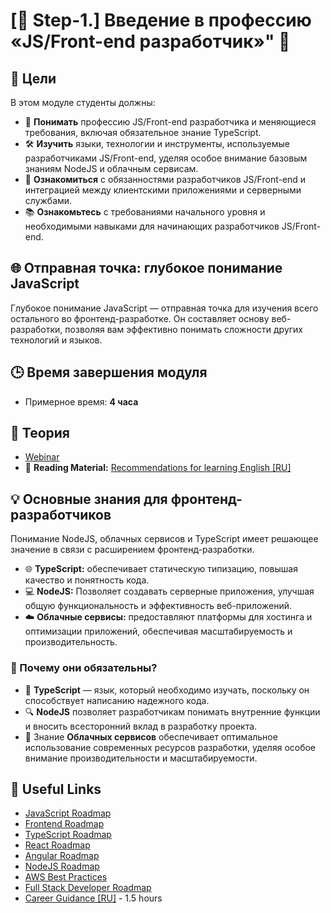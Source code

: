 # [🌟 Step-1.] Введение в профессию «JS/Front-end разработчик»" 🌟

## 🎯 Цели

В этом модуле студенты должны:

- 🧠 **Понимать** профессию JS/Front-end разработчика и меняющиеся требования, включая обязательное знание TypeScript.
- 🛠️ **Изучить** языки, технологии и инструменты, используемые разработчиками JS/Front-end, уделяя особое внимание базовым знаниям NodeJS и облачным сервисам.
- 🤝 **Ознакомиться** с обязанностями разработчиков JS/Front-end и интеграцией между клиентскими приложениями и серверными службами.
- 📚 **Ознакомьтесь** с требованиями начального уровня и необходимыми навыками для начинающих разработчиков JS/Front-end.

## 🌐 Отправная точка: глубокое понимание JavaScript

Глубокое понимание JavaScript — отправная точка для изучения всего остального во фронтенд-разработке. Он составляет основу веб-разработки, позволяя вам эффективно понимать сложности других технологий и языков.

## 🕒 Время завершения модуля

- Примерное время: **4 часа**

## 📖 Теория

- [Webinar](https://www.youtube.com/watch?v=A6-omh-SVug)
- 📘 **Reading Material:** [Recommendations for learning English [RU]](https://github.com/rolling-scopes-school/tasks/blob/master/tasks/materials/english.md)

## 💡 Основные знания для фронтенд-разработчиков

Понимание NodeJS, облачных сервисов и TypeScript имеет решающее значение в связи с расширением фронтенд-разработки.

- 🌐 **TypeScript:** обеспечивает статическую типизацию, повышая качество и понятность кода.
- 💻 **NodeJS:** Позволяет создавать серверные приложения, улучшая общую функциональность и эффективность веб-приложений.
- ☁️ **Облачные сервисы:** предоставляют платформы для хостинга и оптимизации приложений, обеспечивая масштабируемость и производительность.

### 🌟 Почему они обязательны?

- 📝 **TypeScript** — язык, который необходимо изучать, поскольку он способствует написанию надежного кода.
- 🔍 **NodeJS** позволяет разработчикам понимать внутренние функции и вносить всесторонний вклад в разработку проекта.
- 🚀 Знание **Облачных сервисов** обеспечивает оптимальное использование современных ресурсов разработки, уделяя особое внимание производительности и масштабируемости.

## 🔗 Useful Links 

- [JavaScript Roadmap](https://roadmap.sh/javascript)
- [Frontend Roadmap](https://roadmap.sh/frontend)
- [TypeScript Roadmap](https://roadmap.sh/typescript)
- [React Roadmap](https://roadmap.sh/react)
- [Angular Roadmap](https://roadmap.sh/angular)
- [NodeJS Roadmap](https://roadmap.sh/nodejs)
- [AWS Best Practices](https://roadmap.sh/best-practices/aws)
- [Full Stack Developer Roadmap](https://roadmap.sh/full-stack)
- [Career Guidance [RU]](https://www.youtube.com/watch?v=pQ0hr5U8RL0) - 1.5 hours